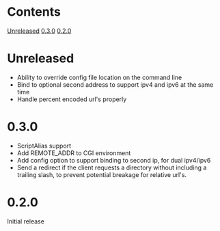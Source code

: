 Contents
========
[Unreleased](#unreleased)
[0.3.0](#0.3.0)
[0.2.0](#0.2.0)

# Unreleased
- Ability to override config file location on the command line
- Bind to optional second address to support ipv4 and ipv6 at the same time
- Handle percent encoded url's properly

# 0.3.0
- ScriptAlias support
- Add REMOTE_ADDR to CGI environment
- Add config option to support binding to second ip, for dual ipv4/ipv6
- Send a redirect if the client requests a directory without including a trailing
  slash, to prevent potential breakage for relative url's.

# 0.2.0
Initial release

